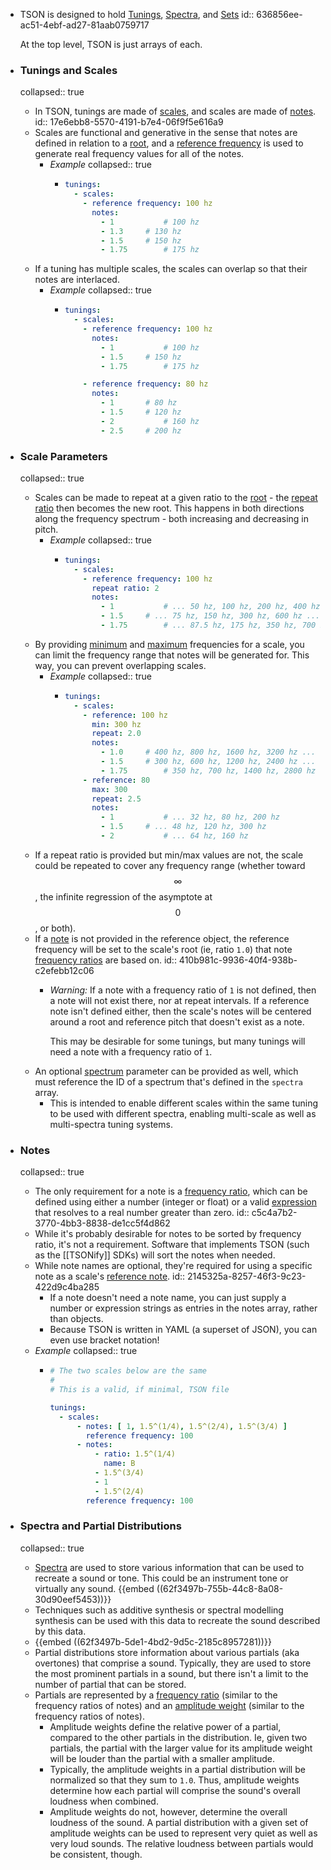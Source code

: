 - TSON is designed to hold [Tunings](((62911960-76e1-4cb8-81a7-ee92fc8019b8))), [Spectra](((6291b083-cb55-4961-8a93-e977afd6dc98))), and [Sets](((6291b0c2-024a-45e7-86dc-4d149993c94e)))
  id:: 636856ee-ac51-4ebf-ad27-81aab0759717
  
  At the top level, TSON is just arrays of each.
- ### Tunings and Scales
  collapsed:: true
	- In TSON, tunings are made of [scales](((629122d9-4089-4ca0-80af-bf8540b22d82))), and scales are made of [notes](((62918617-11a6-4911-abd6-d068605aaa73))).
	  id:: 17e6ebb8-5570-4191-b7e4-06f9f5e616a9
	- Scales are functional and generative in the sense that notes are defined in relation to a [root](((62919617-9d52-416c-be4f-c72edbbbda0f))), and a [reference frequency](((62919254-679c-4edd-aacc-105fc45c85b2))) is used to generate real frequency values for all of the notes.
		- *Example*
		  collapsed:: true
			- ```yaml
			  tunings:
			    - scales:
			      - reference frequency: 100 hz
			        notes:
			          - 1			# 100 hz
			          - 1.3		# 130 hz
			          - 1.5		# 150 hz
			          - 1.75		# 175 hz
			  ```
	- If a tuning has multiple scales, the scales can overlap so that their notes are interlaced.
		- *Example*
		  collapsed:: true
			- ```yaml
			  tunings:
			    - scales:
			      - reference frequency: 100 hz
			        notes:
			          - 1			# 100 hz
			          - 1.5		# 150 hz
			          - 1.75		# 175 hz
			  
			      - reference frequency: 80 hz
			        notes:
			          - 1 		# 80 hz
			          - 1.5		# 120 hz
			          - 2			# 160 hz
			          - 2.5		# 200 hz
			  ```
- ### Scale Parameters
  collapsed:: true
	- Scales can be made to repeat at a given ratio to the [root](((62919617-9d52-416c-be4f-c72edbbbda0f))) - the [repeat ratio](((6291924c-5500-456e-9cca-6a138f6e16c6))) then becomes the new root. This happens in both directions along the frequency spectrum - both increasing and decreasing in pitch.
		- *Example*
		  collapsed:: true
			- ```yaml
			  tunings:
			    - scales:
			      - reference frequency: 100 hz
			        repeat ratio: 2
			        notes:
			          - 1			# ... 50 hz, 100 hz, 200 hz, 400 hz ...
			          - 1.5		# ... 75 hz, 150 hz, 300 hz, 600 hz ...
			          - 1.75		# ... 87.5 hz, 175 hz, 350 hz, 700 hz ...
			  ```
	- By providing [minimum](((6296c474-695c-450e-9ecb-d0c2fac4ad30))) and [maximum](((6291bc28-1b8c-4517-b0b8-d8a6d001ce91))) frequencies for a scale, you can limit the frequency range that notes will be generated for. This way, you can prevent overlapping scales.
		- *Example*
		  collapsed:: true
			- ```yaml
			  tunings:
			    - scales:
			      - reference: 100 hz
			        min: 300 hz
			        repeat: 2.0
			        notes:
			          - 1.0		# 400 hz, 800 hz, 1600 hz, 3200 hz ...
			          - 1.5		# 300 hz, 600 hz, 1200 hz, 2400 hz ...
			          - 1.75		# 350 hz, 700 hz, 1400 hz, 2800 hz ...
			      - reference: 80
			        max: 300
			        repeat: 2.5
			        notes:
			          - 1			# ... 32 hz, 80 hz, 200 hz
			          - 1.5		# ... 48 hz, 120 hz, 300 hz
			          - 2			# ... 64 hz, 160 hz
			  ```
	- If a repeat ratio is provided but min/max values are not, the scale could be repeated to cover any frequency range (whether toward $$\infty$$, the infinite regression of the asymptote at $$0$$, or both).
	- If a [note](((62919243-8c47-4050-b49c-ca654d73e36b))) is not provided in the reference object, the reference frequency will be set to the scale's root (ie, ratio `1.0`) that note [frequency ratios](((62918b58-f893-48c9-b530-4102f7f3c173))) are based on.
	  id:: 410b981c-9936-40f4-938b-c2efebb12c06
		- *Warning:* If a note with a frequency ratio of `1` is not defined, then a note will not exist there, nor at repeat intervals. If a reference note isn't defined either, then the scale's notes will be centered around a root and reference pitch that doesn't exist as a note.
		  
		  This may be desirable for some tunings, but many tunings will need a note with a frequency ratio of  `1`.
	- An optional [spectrum](((62f2aa52-4de4-4e95-8e5a-a90fa4f99e4e))) parameter can be provided as well, which must reference the ID of a spectrum that's defined in the `spectra` array.
		- This is intended to enable different scales within the same tuning to be used with different spectra, enabling multi-scale as well as multi-spectra tuning systems.
- ### Notes
  collapsed:: true
	- The only requirement for a note is a [frequency ratio](((62918b58-f893-48c9-b530-4102f7f3c173))), which can be defined using either a number (integer or float) or a valid [expression](((629146bc-6e1e-4a00-b2a0-5c205cfb23c6))) that resolves to a real number greater than zero.
	  id:: c5c4a7b2-3770-4bb3-8838-de1cc5f4d862
	- While it's probably desirable for notes to be sorted by frequency ratio, it's not a requirement. Software that implements TSON (such as the [[TSONify]] SDKs) will sort the notes when needed.
	- While note names are optional, they're required for using a specific note as a scale's [reference note](((62919243-8c47-4050-b49c-ca654d73e36b))).
	  id:: 2145325a-8257-46f3-9c23-422d9c4ba285
		- If a note doesn't need a note name, you can just supply a number or expression strings as entries in the notes array, rather than objects.
		- Because TSON is written in YAML (a superset of JSON), you can even use bracket notation!
	- *Example*
	  collapsed:: true
		- ```yaml
		  # The two scales below are the same
		  #
		  # This is a valid, if minimal, TSON file
		  
		  tunings:
		    - scales:
		        - notes: [ 1, 1.5^(1/4), 1.5^(2/4), 1.5^(3/4) ]
		          reference frequency: 100
		        - notes:
		            - ratio: 1.5^(1/4)
		              name: B
		            - 1.5^(3/4)
		            - 1
		            - 1.5^(2/4)
		          reference frequency: 100
		  ```
- ### Spectra and Partial Distributions
  collapsed:: true
	- [Spectra](((62f2aa52-4de4-4e95-8e5a-a90fa4f99e4e))) are used to store various information that can be used to recreate a sound or tone. This could be an instrument tone or virtually any sound.
	  {{embed ((62f3497b-755b-44c8-8a08-30d90eef5453))}}
	- Techniques such as additive synthesis or spectral modelling synthesis can be used with this data to recreate the sound described by this data.
	- {{embed ((62f3497b-5de1-4bd2-9d5c-2185c8957281))}}
	- Partial distributions store information about various partials (aka overtones) that comprise a sound. Typically, they are used to store the most prominent partials in a sound, but there isn't a limit to the number of partial that can be stored.
	- Partials are represented by a [frequency ratio](((62918b58-f893-48c9-b530-4102f7f3c173))) (similar to the frequency ratios of notes) and an [amplitude weight](((63111de0-f636-40c4-8c5f-da2c9164619b))) (similar to the frequency ratios of notes).
		- Amplitude weights define the relative power of a partial, compared to the other partials in the distribution. Ie, given two partials, the partial with the larger value for its amplitude weight will be louder than the partial with a smaller amplitude.
		- Typically, the amplitude weights in a partial distribution will be normalized so that they sum to `1.0`. Thus, amplitude weights determine how each partial will comprise the sound's overall loudness when combined.
		- Amplitude weights do not, however, determine the overall loudness of the sound. A partial distribution with a given set of amplitude weights can be used to represent very quiet as well as very loud sounds. The relative loudness between partials would be consistent, though.
